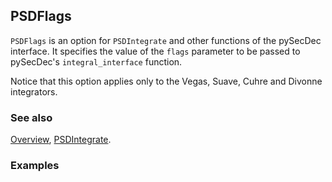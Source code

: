 ## PSDFlags

`PSDFlags` is an option for `PSDIntegrate` and other functions of the pySecDec interface. It specifies the value of the `flags` parameter to be passed to pySecDec's `integral_interface` function.

Notice that this option applies only to the Vegas, Suave, Cuhre and Divonne integrators.

### See also

[Overview](Extra/FeynHelpers.md), [PSDIntegrate](PSDIntegrate.md).

### Examples